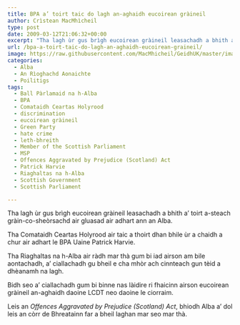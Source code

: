 ```yaml
---
title: BPA a’ toirt taic do lagh an-aghaidh eucoirean gràineil
author: Crìstean MacMhìcheil
type: post
date: 2009-03-12T21:06:32+00:00
excerpt: "Tha lagh ùr gus brìgh eucoirean gràineil leasachadh a bhith a' toirt a-steach gràin-co-sheòrsachd air gluasad air adhart ann an Alba."
url: /bpa-a-toirt-taic-do-lagh-an-aghaidh-eucoirean-graineil/
image: https://raw.githubusercontent.com/MacMhicheil/GeidhUK/master/images/.jpg
categories:
  - Alba
  - An Rìoghachd Aonaichte
  - Poilitigs
tags:
  - Ball Pàrlamaid na h-Alba
  - BPA
  - Comataidh Ceartas Holyrood
  - discrimination
  - eucoirean gràineil
  - Green Party
  - hate crime
  - leth-bhreith
  - Member of the Scottish Parliament
  - MSP
  - Offences Aggravated by Prejudice (Scotland) Act
  - Patrick Harvie
  - Riaghaltas na h-Alba
  - Scottish Government
  - Scottish Parliament

---
```

Tha lagh ùr gus brìgh eucoirean gràineil leasachadh a bhith a&#8217; toirt a-steach gràin-co-sheòrsachd air gluasad air adhart ann an Alba.

Tha Comataidh Ceartas Holyrood air taic a thoirt dhan bhile ùr a chaidh a chur air adhart le BPA Uaine Patrick Harvie.

Tha Riaghaltas na h-Alba air ràdh mar thà gum bi iad airson am bile aontachadh, a&#8217; ciallachadh gu bheil e cha mhòr ach cinnteach gun tèid a dhèanamh na lagh.

Bidh seo a&#8217; ciallachadh gum bi binne nas làidire ri fhaicinn airson eucoirean gràineil an-aghaidh daoine LCDT neo daoine le ciorraim.

Leis an _Offences Aggravated by Prejudice (Scotland) Act_, bhiodh Alba a&#8217; dol leis an còrr de Bhreatainn far a bheil laghan mar seo mar thà.
